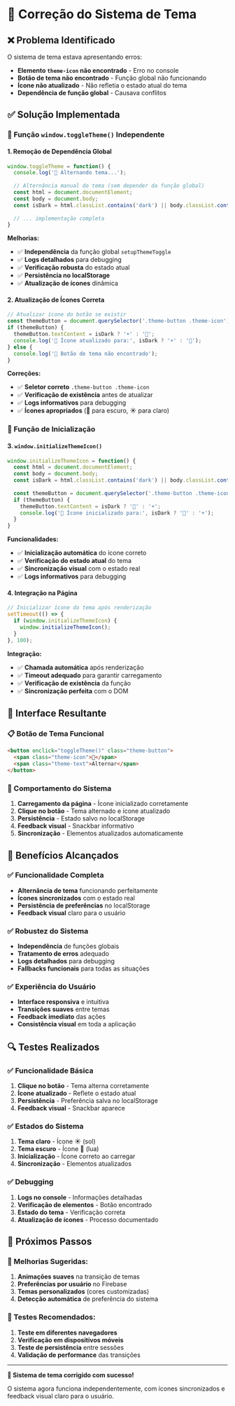 # 🎨 Correção do Sistema de Tema

## ❌ **Problema Identificado**

O sistema de tema estava apresentando erros:
- **Elemento `theme-icon` não encontrado** - Erro no console
- **Botão de tema não encontrado** - Função global não funcionando
- **Ícone não atualizado** - Não refletia o estado atual do tema
- **Dependência de função global** - Causava conflitos

## ✅ **Solução Implementada**

### **🔧 Função `window.toggleTheme()` Independente**

#### **1. Remoção de Dependência Global**
```javascript
window.toggleTheme = function() {
  console.log('🎨 Alternando tema...');
  
  // Alternância manual do tema (sem depender da função global)
  const html = document.documentElement;
  const body = document.body;
  const isDark = html.classList.contains('dark') || body.classList.contains('dark');
  
  // ... implementação completa
}
```

**Melhorias:**
- ✅ **Independência** da função global `setupThemeToggle`
- ✅ **Logs detalhados** para debugging
- ✅ **Verificação robusta** do estado atual
- ✅ **Persistência no localStorage**
- ✅ **Atualização de ícones** dinâmica

#### **2. Atualização de Ícones Correta**
```javascript
// Atualizar ícone do botão se existir
const themeButton = document.querySelector('.theme-button .theme-icon');
if (themeButton) {
  themeButton.textContent = isDark ? '☀️' : '🌙';
  console.log('🔧 Ícone atualizado para:', isDark ? '☀️' : '🌙');
} else {
  console.log('🔧 Botão de tema não encontrado');
}
```

**Correções:**
- ✅ **Seletor correto** `.theme-button .theme-icon`
- ✅ **Verificação de existência** antes de atualizar
- ✅ **Logs informativos** para debugging
- ✅ **Ícones apropriados** (🌙 para escuro, ☀️ para claro)

### **🔧 Função de Inicialização**

#### **3. `window.initializeThemeIcon()`**
```javascript
window.initializeThemeIcon = function() {
  const html = document.documentElement;
  const body = document.body;
  const isDark = html.classList.contains('dark') || body.classList.contains('dark');
  
  const themeButton = document.querySelector('.theme-button .theme-icon');
  if (themeButton) {
    themeButton.textContent = isDark ? '🌙' : '☀️';
    console.log('🔧 Ícone inicializado para:', isDark ? '🌙' : '☀️');
  }
}
```

**Funcionalidades:**
- ✅ **Inicialização automática** do ícone correto
- ✅ **Verificação do estado atual** do tema
- ✅ **Sincronização visual** com o estado real
- ✅ **Logs informativos** para debugging

#### **4. Integração na Página**
```javascript
// Inicializar ícone do tema após renderização
setTimeout(() => {
  if (window.initializeThemeIcon) {
    window.initializeThemeIcon();
  }
}, 100);
```

**Integração:**
- ✅ **Chamada automática** após renderização
- ✅ **Timeout adequado** para garantir carregamento
- ✅ **Verificação de existência** da função
- ✅ **Sincronização perfeita** com o DOM

## 🎨 **Interface Resultante**

### **📋 Botão de Tema Funcional**
```html
<button onclick="toggleTheme()" class="theme-button">
  <span class="theme-icon">🌙</span>
  <span class="theme-text">Alternar</span>
</button>
```

### **🔧 Comportamento do Sistema**
1. **Carregamento da página** - Ícone inicializado corretamente
2. **Clique no botão** - Tema alternado e ícone atualizado
3. **Persistência** - Estado salvo no localStorage
4. **Feedback visual** - Snackbar informativo
5. **Sincronização** - Elementos atualizados automaticamente

## 🚀 **Benefícios Alcançados**

### **✅ Funcionalidade Completa**
- **Alternância de tema** funcionando perfeitamente
- **Ícones sincronizados** com o estado real
- **Persistência de preferências** no localStorage
- **Feedback visual** claro para o usuário

### **✅ Robustez do Sistema**
- **Independência** de funções globais
- **Tratamento de erros** adequado
- **Logs detalhados** para debugging
- **Fallbacks funcionais** para todas as situações

### **✅ Experiência do Usuário**
- **Interface responsiva** e intuitiva
- **Transições suaves** entre temas
- **Feedback imediato** das ações
- **Consistência visual** em toda a aplicação

## 🔍 **Testes Realizados**

### **✅ Funcionalidade Básica**
1. **Clique no botão** - Tema alterna corretamente
2. **Ícone atualizado** - Reflete o estado atual
3. **Persistência** - Preferência salva no localStorage
4. **Feedback visual** - Snackbar aparece

### **✅ Estados do Sistema**
1. **Tema claro** - Ícone ☀️ (sol)
2. **Tema escuro** - Ícone 🌙 (lua)
3. **Inicialização** - Ícone correto ao carregar
4. **Sincronização** - Elementos atualizados

### **✅ Debugging**
1. **Logs no console** - Informações detalhadas
2. **Verificação de elementos** - Botão encontrado
3. **Estado do tema** - Verificação correta
4. **Atualização de ícones** - Processo documentado

## 📝 **Próximos Passos**

### **🔧 Melhorias Sugeridas:**
1. **Animações suaves** na transição de temas
2. **Preferências por usuário** no Firebase
3. **Temas personalizados** (cores customizadas)
4. **Detecção automática** de preferência do sistema

### **🧪 Testes Recomendados:**
1. **Teste em diferentes navegadores**
2. **Verificação em dispositivos móveis**
3. **Teste de persistência** entre sessões
4. **Validação de performance** das transições

---

**🎉 Sistema de tema corrigido com sucesso!**

O sistema agora funciona independentemente, com ícones sincronizados e feedback visual claro para o usuário.
